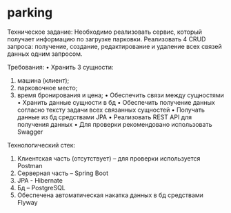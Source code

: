 # parking

Техническое задание:
Необходимо реализовать сервис, который получает информацию по загрузке парковки.
Реализовать 4 CRUD запроса: получение, создание, редактирование и удаление всех связей данных одним запросом.

Требования:
•	Хранить 3 сущности: 
1) машина (клиент);
2) парковочное место;
3) время бронирования и цена;
•	Обеспечить связи между сущностями
•	Хранить данные сущности в бд
•	Обеспечить получение данных согласно тексту задачи всех связанных сущностей
•	Получать данные из бд средствами JPA
•	Реализовать REST API для получения данных
•	Для проверки рекомендовано использовать Swagger


Технологический стек:
1)	Клиентская часть (отсутствует) – для проверки используется Postman
2)	Серверная часть – Spring Boot
3)	JPA - Hibernate
4)	Бд – PostgreSQL
5)	Обеспечена автоматическая накатка данных в бд средствами Flyway
